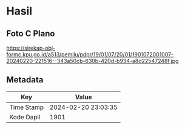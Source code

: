 # Hasil

## Foto C Plano

https://sirekap-obj-formc.kpu.go.id/a513/pemilu/pdpr/19/01/07/20/01/1901072001007-20240220-221516--343a50cb-630b-420d-b934-a8d22547248f.jpg


## Metadata

| Key        | Value               |
| ---------- | ------------------- |
| Time Stamp | 2024-02-20 23:03:35 |
| Kode Dapil | 1901                |



